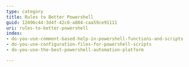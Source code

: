 ```yaml
---
type: category
title: Rules to Better Powershell
guid: 12496c44-3d4f-42c0-a804-caa59ce91111
uri: rules-to-better-powershell
index:
- do-you-use-comment-based-help-in-powershell-functions-and-scripts
- do-you-use-configuration-files-for-powershell-scripts
- do-you-use-the-best-powershell-automation-platform

---
```



